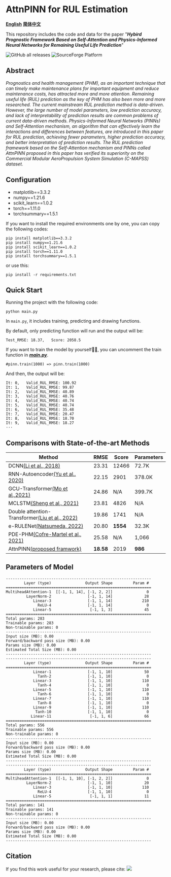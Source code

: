 # AttnPINN for RUL Estimation
**[English](https://github.com/XinyuanLiao/AttnPINN-for-RUL-Estimation)**    **[简体中文](https://github.com/XinyuanLiao/AttnPINN-for-RUL-Estimation/tree/%E7%AE%80%E4%BD%93%E4%B8%AD%E6%96%87)**


This repository includes the code and data for the paper "_**Hybird Prognostic Framework Based on Self-Attention and Physics-Informed Neural Networks for Remaining Useful Life Prediction**_"


![GitHub all releases](https://img.shields.io/github/downloads/XinyuanLiao/AttnPINN-for-RUL-Estimation/totale)
![SourceForge Platform](https://img.shields.io/sourceforge/platform/python?color=python&label=python&logo=python)


## Abstract
_Prognostics and health management (PHM), as an important technique that can timely make maintenance plans for important equipment and reduce maintenance costs, has attracted more and more attention. Remaining useful life (RUL) prediction as the key of PHM has also been more and more researched. The current mainstream RUL prediction method is data-driven. However, the large number of model parameters, low prediction accuracy, and lack of interpretability of prediction results are common problems of current data-driven methods. Physics-Informed Neural Networks (PINNs) and Self-Attention mechanism, an algorithm that can effectively learn the interactions and differences between features, are introduced in this paper for RUL prediction, achieving fewer parameters, higher prediction accuracy, and better interpretation of prediction results. The RUL prediction framework based on the Self-Attention mechanism and PINNs called AttnPINN proposed in this paper has verified its superiority on the Commercial Modular AeroPropulsion System Simulation (C-MAPSS) dataset._

## Configuration
* matplotlib==3.3.2
* numpy==1.21.6
* scikit_learn==1.0.2
* torch==1.11.0
* torchsummary==1.5.1

If you want to install the required environments one by one, you can copy the following codes:
```
pip install matplotlib==3.3.2
pip install numpy==1.21.6
pip install scikit_learn==1.0.2
pip install torch==1.11.0
pip install torchsummary==1.5.1
```
or use this:
```
pip install -r requirements.txt
```
## Quick Start
Running the project with the following code:
```
python main.py
```
In `main.py`, it includes training, predicting and drawing functions.

 By default, only predicting function will run and the output will be:

```
Test_RMSE: 18.37,   Score: 2058.5
```

If you want to train the model by yourself:hammer::hammer:, you can uncomment the train function in _**[main.py](https://github.com/XinyuanLiao/AttnPINN-for-RUL-Estimation/blob/main/main.py)**_.

```
#pinn.train(1000) => pinn.train(1000)
```

And then, the output will be:

```
It: 0,   Valid_RUL_RMSE: 100.92
It: 1,   Valid_RUL_RMSE: 99.87
It: 2,   Valid_RUL_RMSE: 40.89
It: 3,   Valid_RUL_RMSE: 40.76
It: 4,   Valid_RUL_RMSE: 40.74
It: 5,   Valid_RUL_RMSE: 40.74
It: 6,   Valid_RUL_RMSE: 35.48
It: 7,   Valid_RUL_RMSE: 20.47
It: 8,   Valid_RUL_RMSE: 18.70
It: 9,   Valid_RUL_RMSE: 18.27
···
```

## Comparisons with State-of-the-art Methods
|Method|RMSE|Score|Parameters|
|-|-|-|-|
|DCNN[(Li et al., 2018)](https://www.sciencedirect.com/science/article/pii/S0951832017307779)|23.31|12466|72.7K|
RNN-Autoencoder[(Yu et al.. 2020)](https://www.sciencedirect.com/science/article/pii/S0951832019307902)|22.15|2901|378.0K
GCU-Transformer[(Mo et al.,2021)](https://link.springer.com/article/10.1007/s10845-021-01750-x)|24.86|N/A|399.7K
MCLSTM[(Sheng et al., 2021)](https://www.sciencedirect.com/science/article/pii/S0951832021004439)|23.81|4826|N/A
Double attention-Transformer[(Liu et al., 2022)](https://www.sciencedirect.com/science/article/pii/S0951832022000102)|19.86|1741|N/A
e-RULENet[(Natsumeda, 2022)](https://ieeexplore.ieee.org/abstract/document/9905797/)|20.80|**1554**|32.3K
PDE-PHM[(Cofre-Martel et al., 2021)](https://www.hindawi.com/journals/sv/2021/9937846/)|25.58|N/A|1,066
AttnPINN[(proposed framwork)]()|**18.58**|2019|**986**
## Parameters of Model
```
----------------------------------------------------------------
        Layer (type)               Output Shape         Param #
================================================================
MultiheadAttention-1  [[-1, 1, 14], [-1, 2, 2]]               0
         LayerNorm-2                [-1, 1, 14]              28
            Linear-3                [-1, 1, 14]             210
              ReLU-4                [-1, 1, 14]               0
            Linear-5                 [-1, 1, 3]              45
================================================================
Total params: 283
Trainable params: 283
Non-trainable params: 0
----------------------------------------------------------------
Input size (MB): 0.00
Forward/backward pass size (MB): 0.00
Params size (MB): 0.00
Estimated Total Size (MB): 0.00
----------------------------------------------------------------
----------------------------------------------------------------
        Layer (type)               Output Shape         Param #
================================================================
            Linear-1                [-1, 1, 10]              50
              Tanh-2                [-1, 1, 10]               0
            Linear-3                [-1, 1, 10]             110
              Tanh-4                [-1, 1, 10]               0
            Linear-5                [-1, 1, 10]             110
              Tanh-6                [-1, 1, 10]               0
            Linear-7                [-1, 1, 10]             110
              Tanh-8                [-1, 1, 10]               0
            Linear-9                [-1, 1, 10]             110
             Tanh-10                [-1, 1, 10]               0
           Linear-11                 [-1, 1, 6]              66
================================================================
Total params: 556
Trainable params: 556
Non-trainable params: 0
----------------------------------------------------------------
Input size (MB): 0.00
Forward/backward pass size (MB): 0.00
Params size (MB): 0.00
Estimated Total Size (MB): 0.00
----------------------------------------------------------------
----------------------------------------------------------------
        Layer (type)               Output Shape         Param #
================================================================
MultiheadAttention-1  [[-1, 1, 10], [-1, 2, 2]]               0
         LayerNorm-2                [-1, 1, 10]              20
            Linear-3                [-1, 1, 10]             110
              ReLU-4                [-1, 1, 10]               0
            Linear-5                 [-1, 1, 1]              11
================================================================
Total params: 141
Trainable params: 141
Non-trainable params: 0
----------------------------------------------------------------
Input size (MB): 0.00
Forward/backward pass size (MB): 0.00
Params size (MB): 0.00
Estimated Total Size (MB): 0.00
----------------------------------------------------------------
```
## Citation
If you find this work useful for your research, please cite:
[![](https://img.shields.io/badge/Doi-10....-red.svg)](https://www.zhihu.com/question/375794498/answer/2664899074)

